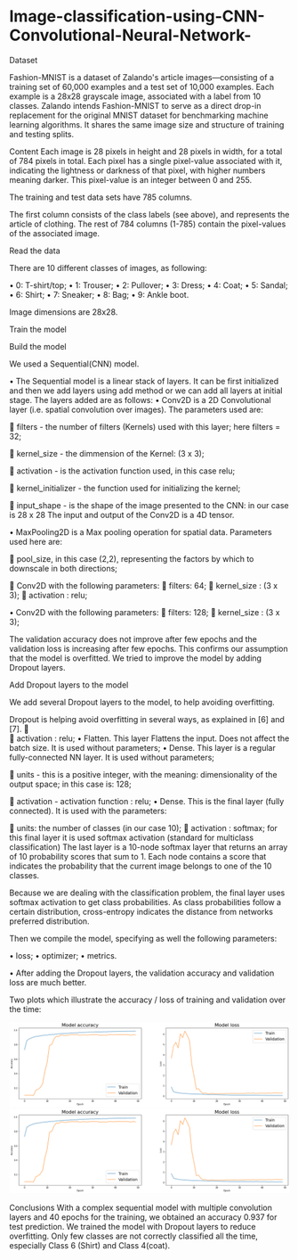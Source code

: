 # Image-classification-using-CNN-Convolutional-Neural-Network-

Dataset

Fashion-MNIST is a dataset of Zalando's article images—consisting of a training set of 60,000 examples and a test set of 10,000 examples. Each example is a 28x28 grayscale image, associated with a label from 10 classes. Zalando intends Fashion-MNIST to serve as a direct drop-in replacement for the original MNIST dataset for benchmarking machine learning algorithms. It shares the same image size and structure of training and testing splits.

Content
Each image is 28 pixels in height and 28 pixels in width, for a total of 784 pixels in total.
Each pixel has a single pixel-value associated with it, indicating the lightness or darkness of that pixel, with higher numbers meaning darker. This pixel-value is an integer between 0 and 255.

The training and test data sets have 785 columns.

The first column consists of the class labels (see above), and represents the article of clothing.
The rest of 784 columns (1-785) contain the pixel-values of the associated image.

Read the data

There are 10 different classes of images, as following:

•	0: T-shirt/top;
•	1: Trouser;
•	2: Pullover;
•	3: Dress;
•	4: Coat;
•	5: Sandal;
•	6: Shirt;
•	7: Sneaker;
•	8: Bag;
•	9: Ankle boot.

Image dimensions are 28x28.


Train the model

Build the model

We used a Sequential(CNN) model.

•	The Sequential model is a linear stack of layers. It can be first initialized and then we add layers using add method or we can add all layers at initial stage. The layers added are as follows:
•	Conv2D is a 2D Convolutional layer (i.e. spatial convolution over images). The parameters used are:

	filters - the number of filters (Kernels) used with this layer; here filters = 32;

	kernel_size - the dimmension of the Kernel: (3 x 3);

	activation - is the activation function used, in this case relu;

	kernel_initializer - the function used for initializing the kernel;

	input_shape - is the shape of the image presented to the CNN: in our case is 28 x 28 The input and output of the Conv2D is a 4D tensor.

•	MaxPooling2D is a Max pooling operation for spatial data. Parameters used here are:

	pool_size, in this case (2,2), representing the factors by which to downscale in both directions;

	Conv2D with the following parameters:
	filters: 64;
	kernel_size : (3 x 3);
	activation : relu;

•	Conv2D with the following parameters:
	filters: 128;
	kernel_size : (3 x 3);
                         

The validation accuracy does not improve after few epochs and the validation loss is increasing after few epochs. This confirms our assumption that the model is overfitted. We tried to improve the model by adding Dropout layers.

Add Dropout layers to the model

We add several Dropout layers to the model, to help avoiding overfitting.

Dropout is helping avoid overfitting in several ways, as explained in [6] and [7].
	
	activation : relu;
•	Flatten. This layer Flattens the input. Does not affect the batch size. It is used without parameters;
•	Dense. This layer is a regular fully-connected NN layer. It is used without parameters;

	units - this is a positive integer, with the meaning: dimensionality of the output space; in this case is: 128;

	activation - activation function : relu;
•	Dense. This is the final layer (fully connected). It is used with the parameters:

	units: the number of classes (in our case 10);
	activation : softmax; for this final layer it is used softmax activation (standard for multiclass classification)
The last layer is a 10-node softmax layer that returns an array of 10 probability scores that sum to 1. Each node contains a score that indicates the probability that the current image belongs to one of the 10 classes.

Because we are dealing with the classification problem, the final layer uses softmax activation to get class probabilities. As class probabilities follow a certain distribution, cross-entropy indicates the distance from networks preferred distribution.

Then we compile the model, specifying as well the following parameters:

•	loss;
•	optimizer;
•	metrics.

•	After adding the Dropout layers, the validation accuracy and validation loss are much better. 

Two plots which illustrate the accuracy / loss of training and validation over the time:

![alt text](https://github.com/Sadvisandhya/Image-classification-using-CNN-Convolutional-Neural-Network-/blob/main/mod_acc_1.png?raw=true)
![alt text](https://github.com/Sadvisandhya/Image-classification-using-CNN-Convolutional-Neural-Network-/blob/main/mod_acc_1.png?raw=true)


Conclusions
With a complex sequential model with multiple convolution layers and 40 epochs for the training, we obtained an accuracy 0.937 for test prediction. We trained the model with Dropout layers to reduce overfitting.
Only few classes are not correctly classified all the time, especially Class 6 (Shirt) and Class 4(coat).
